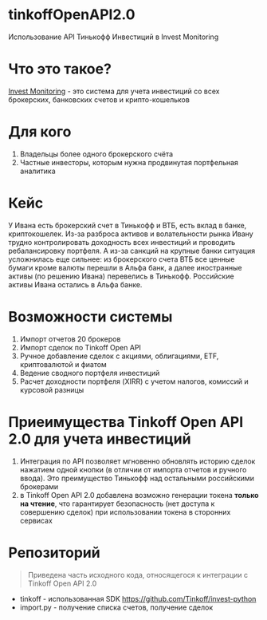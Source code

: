 # tinkoffOpenAPI2.0
Использование API Тинькофф Инвестиций в Invest Monitoring

# Что это такое?
[Invest Monitoring](https://investmonitoring.ru) - это система для учета инвестиций со всех брокерских, банковских счетов и крипто-кошельков 

# Для кого
1. Владельцы более одного брокерского счёта
2. Частные инвесторы, которым нужна продвинутая портфельная аналитика

# Кейс
У Ивана есть брокерский счет в Тинькофф и ВТБ, есть вклад в банке, криптокошелек. Из-за разброса активов и волательности рынка Ивану трудно контролировать доходность всех инвестиций и проводить ребалансировку портфеля. 
А из-за санкций на крупные банки ситуация усложнилась еще сильнее: из брокерского счета ВТБ все ценные бумаги кроме валюты перешли в Альфа банк, а далее иностранные активы (по решению Ивана) перевелись в Тинькофф. Российские активы Ивана остались в Альфа банке.

# Возможности системы
1. Импорт отчетов 20 брокеров
2. Импорт сделок по Tinkoff Open API
3. Ручное добавление сделок с акциями, облигациями, ETF, криптовалютой и фиатом
4. Ведение сводного портфеля инвестиций
5. Расчет доходности портфеля (XIRR) с учетом налогов, комиссий и курсовой разницы

# Приеимущества Tinkoff Open API 2.0 для учета инвестиций
1. Интеграция по API позволяет мгновенно обновлять историю сделок нажатием одной кнопки (в отличии от импорта отчетов и ручного ввода). Это преимущество Тинькофф над остальными российскими брокерами
2. в Tinkoff Open API 2.0 добавлена возможно генерации токена **только на чтение**, что гарантирует безопасность (нет доступа к совершению сделок) при использовании токена в сторонних сервисах

# Репозиторий
> Приведена часть исходного кода, относящегося к интеграции с Tinkoff Open API 2.0
* tinkoff - использованная SDK https://github.com/Tinkoff/invest-python
* import.py - получение списка счетов, получение сделок

